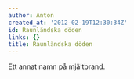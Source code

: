 ```yaml
---
author: Anton
created_at: '2012-02-19T12:30:34Z'
id: Raunländska döden
links: {}
title: Raunländska döden
---
```


Ett annat namn på mjältbrand.
